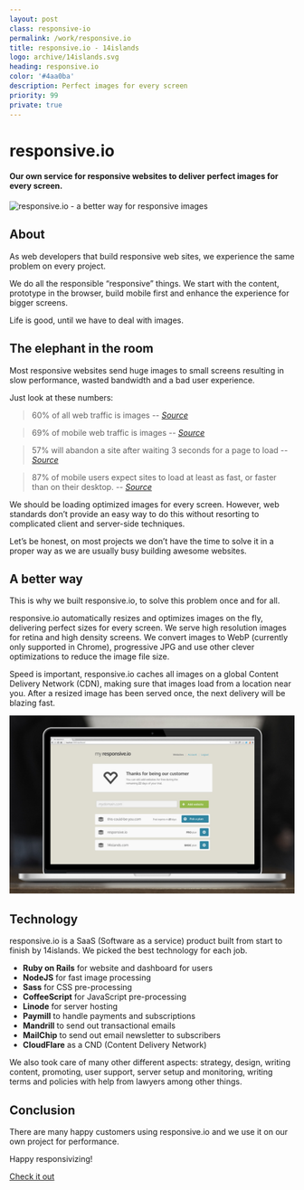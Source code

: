 ```yaml
---
layout: post
class: responsive-io
permalink: /work/responsive.io
title: responsive.io - 14islands
logo: archive/14islands.svg
heading: responsive.io
color: '#4aa0ba'
description: Perfect images for every screen
priority: 99
private: true
---
```


# responsive.io

#### Our own service for responsive websites to deliver perfect images for every screen.

![responsive.io - a better way for responsive images](https://dl.dropboxusercontent.com/u/56886446/Blog/responsiveio2.jpg)

## About

As web developers that build responsive web sites, we experience the same problem on every project.

We do all the responsible “responsive” things. We start with the content, prototype in the browser, build mobile first and enhance the experience for bigger screens.

Life is good, until we have to deal with images.


## The elephant in the room

Most responsive websites send huge images to small screens resulting in slow performance, wasted bandwidth and a bad user experience.

Just look at these numbers:

> 60% of all web traffic is images
> -- <cite>[Source](http://httparchive.org/interesting.php#bytesperpage)</cite>

> 69% of mobile web traffic is images
> -- <cite>[Source](http://mobile.httparchive.org/interesting.php#bytesperpage)</cite>

> 57% will abandon a site after waiting 3 seconds for a page to load
> -- <cite>[Source](http://www.radware.com/Products/FastView/?utm_source=strangeloop&utm_medium=slforward&utm_campaign=slmoving)</cite>

> 87% of mobile users expect sites to load at least as fast, or faster than on their desktop.
> -- <cite>[Source](http://www.radware.com/Products/FastView/?utm_source=strangeloop&utm_medium=slforward&utm_campaign=slmoving)</cite>

We should be loading optimized images for every screen. However, web standards don’t provide an easy way to do this without resorting to complicated client and server-side techniques.

Let’s be honest, on most projects we don’t have the time to solve it in a proper way as we are usually busy building awesome websites.

## A better way

This is why we built responsive.io, to solve this problem once and for all.

responsive.io automatically resizes and optimizes images on the fly, delivering perfect sizes for every screen. We serve high resolution images for retina and high density screens. We convert images to WebP (currently only supported in Chrome), progressive JPG and use other clever optimizations to reduce the image file size.

Speed is important, responsive.io caches all images on a global Content Delivery Network (CDN), making sure that images load from a location near you. After a resized image has been served once, the next delivery will be blazing fast.

![responsive.io Dashboard](/images/work/responsive.io/responsiveio-dashboard.jpg)


## Technology

responsive.io is a SaaS (Software as a service) product built from start to finish by 14islands. We picked the best technology for each job.

- **Ruby on Rails** for website and dashboard for users
- **NodeJS** for fast image processing
- **Sass** for CSS pre-processing
- **CoffeeScript** for JavaScript pre-processing
- **Linode** for server hosting
- **Paymill** to handle payments and subscriptions 
- **Mandrill** to send out transactional emails
- **MailChip** to send out email newsletter to subscribers
- **CloudFlare** as a CND (Content Delivery Network)

We also took care of many other different aspects: strategy, design, writing content, promoting, user support, server setup and monitoring, writing terms and policies with help from lawyers among other things.



## Conclusion

There are many happy customers using responsive.io and we use it on our own project for performance. 

Happy responsivizing!

[Check it out](http://responsive.io/)


